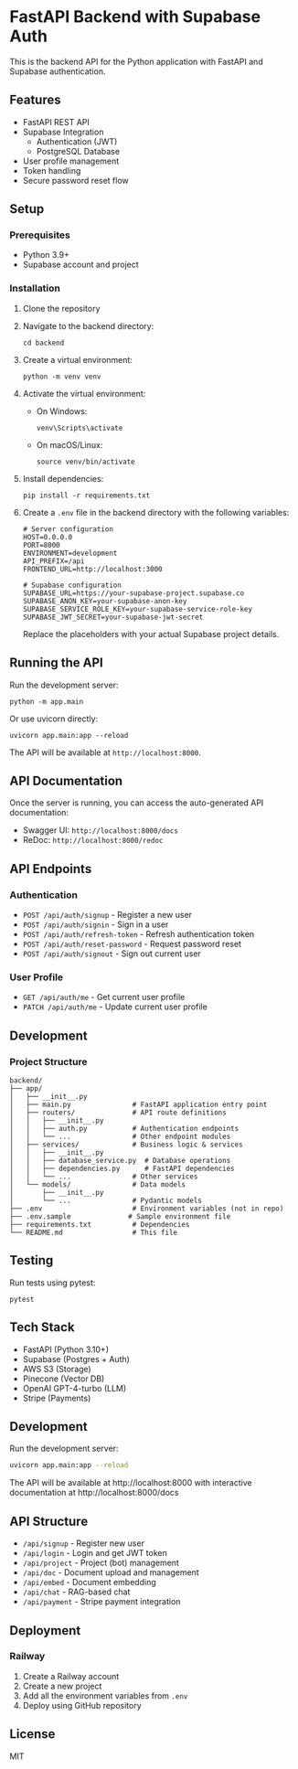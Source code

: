 # FastAPI Backend with Supabase Auth

This is the backend API for the Python application with FastAPI and Supabase authentication.

## Features

- FastAPI REST API
- Supabase Integration
  - Authentication (JWT)
  - PostgreSQL Database
- User profile management
- Token handling
- Secure password reset flow

## Setup

### Prerequisites

- Python 3.9+
- Supabase account and project

### Installation

1. Clone the repository
2. Navigate to the backend directory:
   ```
   cd backend
   ```
3. Create a virtual environment:
   ```
   python -m venv venv
   ```
4. Activate the virtual environment:
   - On Windows:
     ```
     venv\Scripts\activate
     ```
   - On macOS/Linux:
     ```
     source venv/bin/activate
     ```
5. Install dependencies:
   ```
   pip install -r requirements.txt
   ```
6. Create a `.env` file in the backend directory with the following variables:
   ```
   # Server configuration
   HOST=0.0.0.0
   PORT=8000
   ENVIRONMENT=development
   API_PREFIX=/api
   FRONTEND_URL=http://localhost:3000

   # Supabase configuration
   SUPABASE_URL=https://your-supabase-project.supabase.co
   SUPABASE_ANON_KEY=your-supabase-anon-key
   SUPABASE_SERVICE_ROLE_KEY=your-supabase-service-role-key
   SUPABASE_JWT_SECRET=your-supabase-jwt-secret
   ```
   
   Replace the placeholders with your actual Supabase project details.

## Running the API

Run the development server:

```
python -m app.main
```

Or use uvicorn directly:

```
uvicorn app.main:app --reload
```

The API will be available at `http://localhost:8000`.

## API Documentation

Once the server is running, you can access the auto-generated API documentation:

- Swagger UI: `http://localhost:8000/docs`
- ReDoc: `http://localhost:8000/redoc`

## API Endpoints

### Authentication

- `POST /api/auth/signup` - Register a new user
- `POST /api/auth/signin` - Sign in a user
- `POST /api/auth/refresh-token` - Refresh authentication token
- `POST /api/auth/reset-password` - Request password reset
- `POST /api/auth/signout` - Sign out current user

### User Profile

- `GET /api/auth/me` - Get current user profile
- `PATCH /api/auth/me` - Update current user profile

## Development

### Project Structure

```
backend/
├── app/
│   ├── __init__.py
│   ├── main.py               # FastAPI application entry point
│   ├── routers/              # API route definitions
│   │   ├── __init__.py
│   │   ├── auth.py           # Authentication endpoints
│   │   └── ...               # Other endpoint modules
│   ├── services/             # Business logic & services
│   │   ├── __init__.py
│   │   ├── database_service.py  # Database operations
│   │   ├── dependencies.py      # FastAPI dependencies
│   │   └── ...               # Other services
│   └── models/               # Data models
│       ├── __init__.py
│       └── ...               # Pydantic models
├── .env                      # Environment variables (not in repo)
├── .env.sample              # Sample environment file
├── requirements.txt          # Dependencies
└── README.md                 # This file
```

## Testing

Run tests using pytest:

```
pytest
```

## Tech Stack

- FastAPI (Python 3.10+)
- Supabase (Postgres + Auth)
- AWS S3 (Storage)
- Pinecone (Vector DB)
- OpenAI GPT-4-turbo (LLM)
- Stripe (Payments)

## Development

Run the development server:
```bash
uvicorn app.main:app --reload
```

The API will be available at http://localhost:8000 with interactive documentation at http://localhost:8000/docs

## API Structure

- `/api/signup` - Register new user
- `/api/login` - Login and get JWT token
- `/api/project` - Project (bot) management
- `/api/doc` - Document upload and management
- `/api/embed` - Document embedding
- `/api/chat` - RAG-based chat
- `/api/payment` - Stripe payment integration

## Deployment

### Railway

1. Create a Railway account
2. Create a new project
3. Add all the environment variables from `.env`
4. Deploy using GitHub repository

## License

MIT 
